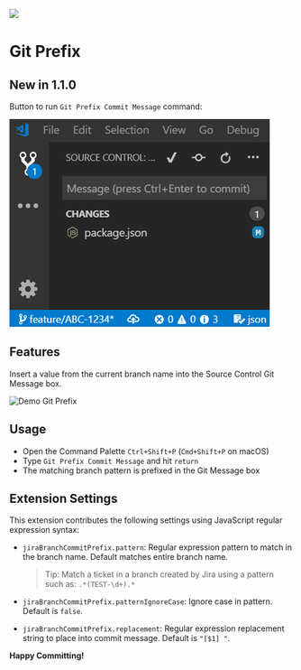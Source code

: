 [![](https://vsmarketplacebadge.apphb.com/version-short/srmeyers.git-prefix.svg)](https://marketplace.visualstudio.com/items?itemName=srmeyers.git-prefix)


# Git Prefix

## New in 1.1.0
Button to run `Git Prefix Commit Message` command:

![Use button](images/git-prefix-button.gif)

## Features

Insert a value from the current branch name into the Source Control Git Message box.


![Demo Git Prefix](images/demo.gif)


## Usage

- Open the Command Palette `Ctrl+Shift+P` (`Cmd+Shift+P` on macOS)
- Type `Git Prefix Commit Message` and hit `return`
- The matching branch pattern is prefixed in the Git Message box

## Extension Settings

This extension contributes the following settings using JavaScript regular expression syntax:

* `jiraBranchCommitPrefix.pattern`: Regular expression pattern to match in the branch name. Default matches
entire branch name.
  > Tip: Match a ticket in a branch created by Jira using a pattern such as: `.*(TEST-\d+).*`


* `jiraBranchCommitPrefix.patternIgnoreCase`: Ignore case in pattern.  Default is `false`.
* `jiraBranchCommitPrefix.replacement`: Regular expression replacement string to place into commit message. Default is `"[$1] "`.


**Happy Committing!**

